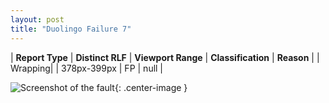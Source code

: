 ```yaml
---
layout: post
title: "Duolingo Failure 7"
---
```

| **Report Type** | **Distinct RLF** | **Viewport Range** | **Classification** | **Reason** |
| Wrapping|  | 378px-399px | FP | null | 

![Screenshot of the fault](../../../assets/images/Duolingo/fault7/wrappingWidth388.png){: .center-image }